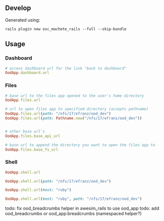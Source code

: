 ## Develop

Generated using:

    rails plugin new osc_machete_rails --full --skip-bundle

## Usage


### Dashboard

```ruby
# access dashboard url for the link "back to dashboard"
OodApp.dashboard.url
```

### Files

```ruby
# base url to the files app opened to the user's home directory
OodApp.files.url

# url to open files app to specified directory (accepts pathname)
OodApp.files.url(path: "/nfs/17/efranz/ood_dev")
OodApp.files.url(path: Pathname.new("/nfs/17/efranz/ood_dev"))


# other base url's
OodApp.files.base_api_url

# base url to append the directory you want to open the files app to
OodApp.files.base_fs_url
```

### Shell

```ruby
OodApp.shell.url

OodApp.shell.url(path: "/nfs/17/efranz/ood_dev")

OodApp.shell.url(host: "ruby")

OodApp.shell.url(host: "ruby", path: "/nfs/17/efranz/ood_dev")
```


todo: fix ood_breadcrumbs helper in awesim_rails to use ood_app
todo: add ood_breadcrumbs or ood_app:breadcrumbs (namespaced helper?)

